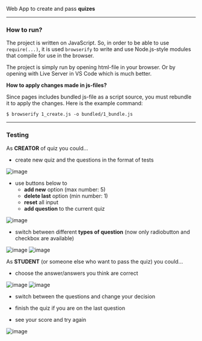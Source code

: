 Web App to create and pass **quizes**

---

### How to run?

The project is written on JavaScript. So, in order to be able to use <code>require(...)</code>, it is used <code>browserify</code> to write and use Node.js-style modules that compile for use in the browser.

The project is simply run by opening html-file in your browser. Or by opening with Live Server in VS Code which is much better.

**How to apply changes made in js-files?**

Since pages includes bundled js-file as a script source, you must rebundle it to apply the changes.
Here is the example command:

<code>$ browserify 1_create.js -o bundled/1_bundle.js</code>

---

### Testing

As **CREATOR** of quiz you could...

- create new quiz and the questions in the format of tests

![image](https://user-images.githubusercontent.com/90560209/211778657-ff49957f-7abc-4e6d-b271-dda70a78c744.png)

- use buttons below to 
  - **add new** option (max number: 5)
  - **delete last** option (min number: 1)
  - **reset** all input
  - **add question** to the current quiz

![image](https://user-images.githubusercontent.com/90560209/211778925-09260be8-0293-4bd8-9b0c-db9d1623f6e0.png)

- switch between different **types of question** (now only radiobutton and checkbox are available)

![image](https://user-images.githubusercontent.com/90560209/211781938-0115f589-2b0b-474d-890d-3e77cf6bafc8.png)
![image](https://user-images.githubusercontent.com/90560209/211781960-87a7e9ff-bfe9-4a4a-9ecd-c346d46974ba.png)

As **STUDENT** (or someone else who want to pass the quiz) you could...

- choose the answer/answers you think are correct

![image](https://user-images.githubusercontent.com/90560209/211798996-3d2b7c80-3075-461a-a78b-6201f1d6d60e.png)
![image](https://user-images.githubusercontent.com/90560209/211799021-1acb62ac-0d7a-46ba-a8f2-eb0e800f712c.png)

- switch between the questions and change your decision

- finish the quiz if you are on the last question

- see your score and try again

![image](https://user-images.githubusercontent.com/90560209/211801256-fc956e24-55ea-4d7d-97a6-79a4b66e4088.png)
